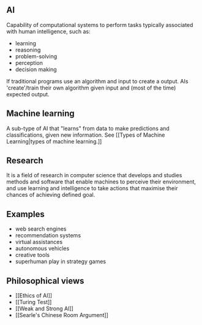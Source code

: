 ## AI

Capability of computational systems to perform tasks typically associated with human intelligence, such as:
- learning
- reasoning
- problem-solving
- perception
- decision making

If traditional programs use an algorithm and input to create a output. 
AIs 'create'/train their own algorithm given input and (most of the time) expected output.

## Machine learning
A sub-type of AI that "learns" from data to make predictions and classifications, given new information.
See [[Types of Machine Learning|types of machine learning.]]
## Research
It is a field of research in computer science that develops and studies methods and software that enable machines to perceive their environment, and use learning and intelligence to take actions that maximise their chances of achieving defined goal. 
## Examples
- web search engines
- recommendation systems
- virtual assistances
- autonomous vehicles
- creative tools
- superhuman play in strategy games
## Philosophical views
- [[Ethics of AI]]
- [[Turing Test]]
- [[Weak and Strong AI]]
- [[Searle's Chinese Room Argument]]